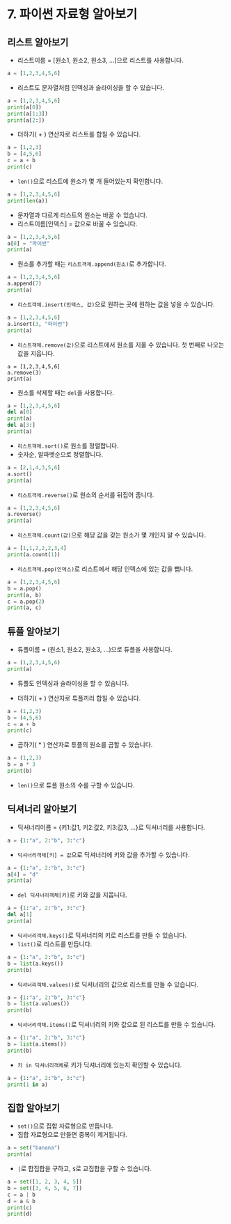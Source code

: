 # 7. 파이썬 자료형 알아보기
## 리스트 알아보기
* 리스트이름 = [원소1, 원소2, 원소3, ...]으로 리스트를 사용합니다.
```python
a = [1,2,3,4,5,6]
```
* 리스트도 문자열처럼 인덱싱과 슬라이싱을 할 수 있습니다.
```python
a = [1,2,3,4,5,6]
print(a[0])
print(a[1:3])
print(a[2:])
```
* 더하기( + ) 연산자로 리스트를 합칠 수 있습니다.
```python
a = [1,2,3]
b = [4,5,6]
c = a + b
print(c)
```
* ```len()```으로 리스트에 원소가 몇 개 들어있는지 확인합니다.
```python
a = [1,2,3,4,5,6]
print(len(a))
```
* 문자열과 다르게 리스트의 원소는 바꿀 수 있습니다.
* 리스트이름[인덱스] = 값으로 바꿀 수 있습니다.
```python
a = [1,2,3,4,5,6]
a[0] = "파이썬"
print(a)
```

* 원소를 추가할 때는 ```리스트객체.append(원소)```로 추가합니다.
```python
a = [1,2,3,4,5,6]
a.append(7)
print(a)
```

* ```리스트객체.insert(인덱스, 값)```으로 원하는 곳에 원하는 값을 넣을 수 있습니다.
```python
a = [1,2,3,4,5,6]
a.insert(3, "파이썬")
print(a)
```
* ```리스트객체.remove(값)```으로 리스트에서 원소를 지울 수 있습니다. 첫 번째로 나오는 값을 지웁니다.
```
a = [1,2,3,4,5,6]
a.remove(3)
print(a)
```
* 원소를 삭제할 때는 ```del```을 사용합니다.
```python
a = [1,2,3,4,5,6]
del a[0]
print(a)
del a[3:]
print(a)
```

* ```리스트객체.sort()```로 원소를 정렬합니다.
* 숫자순, 알파벳순으로 정렬합니다.
```python
a = [2,1,4,3,5,6]
a.sort()
print(a)
```
* ```리스트객체.reverse()```로 원소의 순서를 뒤집어 줍니다.
```python
a = [1,2,3,4,5,6]
a.reverse()
print(a)
```
* ```리스트객체.count(값)```으로 해당 값을 갖는 원소가 몇 개인지 알 수 있습니다.
```python
a = [1,1,2,2,2,3,4]
print(a.count(1))
``` 
* ```리스트객체.pop(인덱스)```로 리스트에서 해당 인덱스에 있는 값을 뺍니다.
```python
a = [1,2,3,4,5,6]
b = a.pop()
print(a, b)
c = a.pop(2)
print(a, c)
```

## 튜플 알아보기
* 튜플이름 = (원소1, 원소2, 원소3, ...)으로 튜플을 사용합니다. 
```python
a = (1,2,3,4,5,6)
print(a)
```

* 튜플도 인덱싱과 슬라이싱을 할 수 있습니다.

* 더하기( + ) 연산자로 튜플끼리 합칠 수 있습니다.
```python
a = (1,2,3)
b = (4,5,6)
c = a + b
print(c)
```

* 곱하기( * ) 연산자로 튜플의 원소를 곱할 수 있습니다.
```python
a = (1,2,3)
b = a * 3
print(b)
```

* ```len()```으로 튜플 원소의 수를 구할 수 있습니다.

## 딕셔너리 알아보기
* 딕셔너리이름 = {키1:값1, 키2:값2, 키3:값3, ...}로 딕셔너리를 사용합니다.
```python
a = {1:"a", 2:"b", 3:"c"}
```

* ```딕셔너리객체[키] = 값```으로 딕셔너리에 키와 값을 추가할 수 있습니다.
```python
a = {1:"a", 2:"b", 3:"c"}
a[4] = "d"
print(a)
```

* ```del 딕셔너리객체[키]```로 키와 값을 지웁니다.
```python
a = {1:"a", 2:"b", 3:"c"}
del a[1]
print(a)
```

* ```딕셔너리객체.keys()```로 딕셔너리의 키로 리스트를 만들 수 있습니다.
* ```list()```로 리스트를 만듭니다.
```python
a = {1:"a", 2:"b", 3:"c"}
b = list(a.keys())
print(b)
```

* ```딕셔너리객체.values()```로 딕셔너리의 값으로 리스트를 만들 수 있습니다.
```python
a = {1:"a", 2:"b", 3:"c"}
b = list(a.values())
print(b)
```

* ```딕셔너리객체.items()```로 딕셔너리의 키와 값으로 된 리스트를 만들 수 있습니다.
```python
a = {1:"a", 2:"b", 3:"c"}
b = list(a.items())
print(b)
```

* ```키 in 딕셔너리객체```로 키가 딕셔너리에 있는지 확인할 수 있습니다.
```python
a = {1:"a", 2:"b", 3:"c"}
print(1 in a)
```

## 집합 알아보기
* ```set()```으로 집합 자료형으로 만듭니다.
* 집합 자료형으로 만들면 중복이 제거됩니다.
```python
a = set("banana")
print(a)
``` 
* ```|```로 합집합을 구하고, ```$```로 교집합을 구할 수 있습니다.
```python
a = set([1, 2, 3, 4, 5])
b = set([3, 4, 5, 6, 7])
c = a | b
d = a & b
print(c)
print(d)
```
